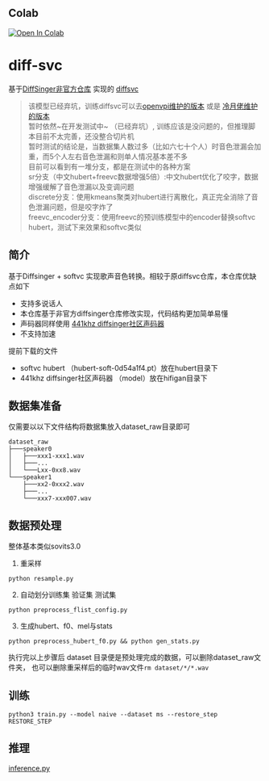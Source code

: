 ## Colab
<a target="_blank" href="https://colab.research.google.com/drive/1qdGSvU4ZhHEZQOOcWvcF-1MpQVqwhq5J?usp=sharing">
  <img src="https://colab.research.google.com/assets/colab-badge.svg" alt="Open In Colab"/>
</a>

# diff-svc
基于[DiffSinger非官方仓库](https://github.com/keonlee9420/DiffSinger) 实现的 [diffsvc](https://github.com/prophesier/diff-svc)

> 该模型已经弃坑，训练diffsvc可以去[openvpi维护的版本](https://github.com/openvpi/diff-svc) 或是 [冷月佬维护的版本](https://github.com/fishaudio/fish-diffusion) \
> 暂时依然~在开发测试中~ （已经弃坑）, 训练应该是没问题的，但推理脚本目前不太完善，还没整合切片机\
> 暂时测试的结论是，当数据集人数过多（比如六七十个人）时音色泄漏会加重，而5个人左右音色泄漏和则单人情况基本差不多\
> 目前可以看到有一堆分支，都是在测试中的各种方案 \
> sr分支（中文hubert+freevc数据增强5倍）:中文hubert优化了咬字，数据增强缓解了音色泄漏以及变调问题 \
> discrete分支：使用kmeans聚类对hubert进行离散化，真正完全消除了音色泄漏问题，但是咬字炸了 \
> freevc_encoder分支：使用freevc的预训练模型中的encoder替换softvc hubert，测试下来效果和softvc类似

## 简介
基于Diffsinger + softvc 实现歌声音色转换。相较于原diffsvc仓库，本仓库优缺点如下
+ 支持多说话人
+ 本仓库基于非官方diffsinger仓库修改实现，代码结构更加简单易懂
+ 声码器同样使用 [441khz diffsinger社区声码器](https://openvpi.github.io/vocoders/)
+ 不支持加速

提前下载的文件
+ softvc hubert （hubert-soft-0d54a1f4.pt）放在hubert目录下
+ 441khz diffsinger社区声码器 （model）放在hifigan目录下
## 数据集准备
仅需要以以下文件结构将数据集放入dataset_raw目录即可
```shell
dataset_raw
├───speaker0
│   ├───xxx1-xxx1.wav
│   ├───...
│   └───Lxx-0xx8.wav
└───speaker1
    ├───xx2-0xxx2.wav
    ├───...
    └───xxx7-xxx007.wav
```

## 数据预处理
整体基本类似sovits3.0
1. 重采样
```shell
python resample.py
 ```
2. 自动划分训练集 验证集 测试集
```shell
python preprocess_flist_config.py
```
3. 生成hubert、f0、mel与stats
```shell
python preprocess_hubert_f0.py && python gen_stats.py
```

执行完以上步骤后 dataset 目录便是预处理完成的数据，可以删除dataset_raw文件夹，
也可以删除重采样后的临时wav文件`rm dataset/*/*.wav`

## 训练
```shell
python3 train.py --model naive --dataset ms --restore_step RESTORE_STEP 
```

## 推理
[inference.py](inference.py)

